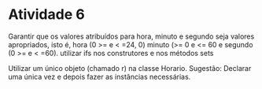 # Atividade 6

Garantir que os valores atribuídos para hora, minuto e segundo seja valores apropriados, isto é, hora (0 >= e < =24, 0) minuto (>= 0 e <= 60 e segundo (0 >= e < =60).
utilizar ifs nos construtores e nos métodos sets

 Utilizar um único objeto (chamado r) na classe Horario.
Sugestão: Declarar uma única vez e depois fazer as instâncias necessárias.
